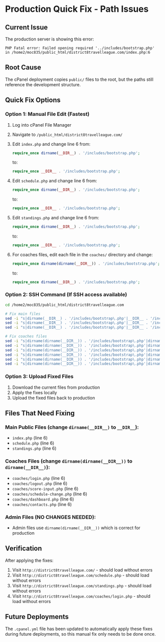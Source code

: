 # Production Quick Fix - Path Issues

## Current Issue
The production server is showing this error:
```
PHP Fatal error: Failed opening required '../includes/bootstrap.php' in /home2/moc835/public_html/district8travelleague.com/index.php:6
```

## Root Cause
The cPanel deployment copies `public/` files to the root, but the paths still reference the development structure.

## Quick Fix Options

### Option 1: Manual File Edit (Fastest)
1. Log into cPanel File Manager
2. Navigate to `/public_html/district8travelleague.com/`
3. Edit `index.php` and change line 6 from:
   ```php
   require_once dirname(__DIR__) . '/includes/bootstrap.php';
   ```
   to:
   ```php
   require_once __DIR__ . '/includes/bootstrap.php';
   ```

4. Edit `schedule.php` and change line 6 from:
   ```php
   require_once dirname(__DIR__) . '/includes/bootstrap.php';
   ```
   to:
   ```php
   require_once __DIR__ . '/includes/bootstrap.php';
   ```

5. Edit `standings.php` and change line 6 from:
   ```php
   require_once dirname(__DIR__) . '/includes/bootstrap.php';
   ```
   to:
   ```php
   require_once __DIR__ . '/includes/bootstrap.php';
   ```

6. For coaches files, edit each file in the `coaches/` directory and change:
   ```php
   require_once dirname(dirname(__DIR__)) . '/includes/bootstrap.php';
   ```
   to:
   ```php
   require_once dirname(__DIR__) . '/includes/bootstrap.php';
   ```

### Option 2: SSH Command (If SSH access available)
```bash
cd /home2/moc835/public_html/district8travelleague.com

# Fix main files
sed -i "s|dirname(__DIR__) . '/includes/bootstrap\.php'|__DIR__ . '/includes/bootstrap.php'|g" index.php
sed -i "s|dirname(__DIR__) . '/includes/bootstrap\.php'|__DIR__ . '/includes/bootstrap.php'|g" schedule.php
sed -i "s|dirname(__DIR__) . '/includes/bootstrap\.php'|__DIR__ . '/includes/bootstrap.php'|g" standings.php

# Fix coaches files
sed -i "s|dirname(dirname(__DIR__)) . '/includes/bootstrap\.php'|dirname(__DIR__) . '/includes/bootstrap.php'|g" coaches/login.php
sed -i "s|dirname(dirname(__DIR__)) . '/includes/bootstrap\.php'|dirname(__DIR__) . '/includes/bootstrap.php'|g" coaches/logout.php
sed -i "s|dirname(dirname(__DIR__)) . '/includes/bootstrap\.php'|dirname(__DIR__) . '/includes/bootstrap.php'|g" coaches/score-input.php
sed -i "s|dirname(dirname(__DIR__)) . '/includes/bootstrap\.php'|dirname(__DIR__) . '/includes/bootstrap.php'|g" coaches/schedule-change.php
sed -i "s|dirname(dirname(__DIR__)) . '/includes/bootstrap\.php'|dirname(__DIR__) . '/includes/bootstrap.php'|g" coaches/dashboard.php
sed -i "s|dirname(dirname(__DIR__)) . '/includes/bootstrap\.php'|dirname(__DIR__) . '/includes/bootstrap.php'|g" coaches/contacts.php
```

### Option 3: Upload Fixed Files
1. Download the current files from production
2. Apply the fixes locally
3. Upload the fixed files back to production

## Files That Need Fixing

### Main Public Files (change `dirname(__DIR__)` to `__DIR__`):
- `index.php` (line 6)
- `schedule.php` (line 6)
- `standings.php` (line 6)

### Coaches Files (change `dirname(dirname(__DIR__))` to `dirname(__DIR__)`):
- `coaches/login.php` (line 6)
- `coaches/logout.php` (line 6)
- `coaches/score-input.php` (line 6)
- `coaches/schedule-change.php` (line 6)
- `coaches/dashboard.php` (line 6)
- `coaches/contacts.php` (line 6)

### Admin Files (NO CHANGES NEEDED):
- Admin files use `dirname(dirname(__DIR__))` which is correct for production

## Verification
After applying the fixes:
1. Visit `http://district8travelleague.com/` - should load without errors
2. Visit `http://district8travelleague.com/schedule.php` - should load without errors
3. Visit `http://district8travelleague.com/standings.php` - should load without errors
4. Visit `http://district8travelleague.com/coaches/login.php` - should load without errors

## Future Deployments
The `.cpanel.yml` file has been updated to automatically apply these fixes during future deployments, so this manual fix only needs to be done once.

